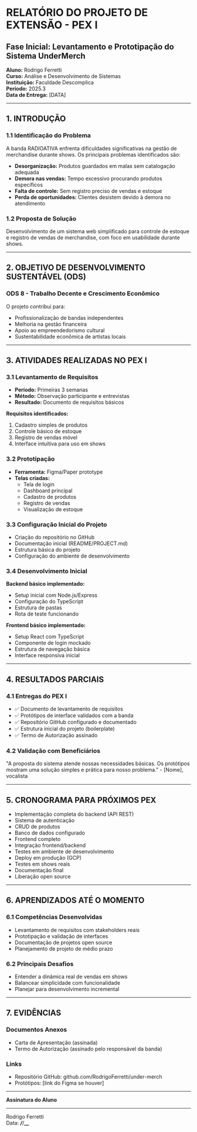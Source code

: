 # RELATÓRIO DO PROJETO DE EXTENSÃO - PEX I

## Fase Inicial: Levantamento e Prototipação do Sistema UnderMerch

**Aluno:** Rodrigo Ferretti  
**Curso:** Análise e Desenvolvimento de Sistemas  
**Instituição:** Faculdade Descomplica  
**Período:** 2025.3  
**Data de Entrega:** [DATA]

---

## 1. INTRODUÇÃO

### 1.1 Identificação do Problema

A banda RADIOATIVA enfrenta dificuldades significativas na gestão de merchandise durante shows. Os principais problemas identificados são:

- **Desorganização:** Produtos guardados em malas sem catalogação adequada
- **Demora nas vendas:** Tempo excessivo procurando produtos específicos
- **Falta de controle:** Sem registro preciso de vendas e estoque
- **Perda de oportunidades:** Clientes desistem devido à demora no atendimento

### 1.2 Proposta de Solução

Desenvolvimento de um sistema web simplificado para controle de estoque e registro de vendas de merchandise, com foco em usabilidade durante shows.

---

## 2. OBJETIVO DE DESENVOLVIMENTO SUSTENTÁVEL (ODS)

### ODS 8 - Trabalho Decente e Crescimento Econômico

O projeto contribui para:

- Profissionalização de bandas independentes
- Melhoria na gestão financeira
- Apoio ao empreendedorismo cultural
- Sustentabilidade econômica de artistas locais

---

## 3. ATIVIDADES REALIZADAS NO PEX I

### 3.1 Levantamento de Requisitos

- **Período:** Primeiras 3 semanas
- **Método:** Observação participante e entrevistas
- **Resultado:** Documento de requisitos básicos

**Requisitos identificados:**

1. Cadastro simples de produtos
2. Controle básico de estoque
3. Registro de vendas móvel
4. Interface intuitiva para uso em shows

### 3.2 Prototipação

- **Ferramenta:** Figma/Paper prototype
- **Telas criadas:**
  - Tela de login
  - Dashboard principal
  - Cadastro de produtos
  - Registro de vendas
  - Visualização de estoque

### 3.3 Configuração Inicial do Projeto

- Criação do repositório no GitHub
- Documentação inicial (README/PROJECT.md)
- Estrutura básica do projeto
- Configuração do ambiente de desenvolvimento

### 3.4 Desenvolvimento Inicial

**Backend básico implementado:**

- Setup inicial com Node.js/Express
- Configuração do TypeScript
- Estrutura de pastas
- Rota de teste funcionando

**Frontend básico implementado:**

- Setup React com TypeScript
- Componente de login mockado
- Estrutura de navegação básica
- Interface responsiva inicial

---

## 4. RESULTADOS PARCIAIS

### 4.1 Entregas do PEX I

- ✅ Documento de levantamento de requisitos
- ✅ Protótipos de interface validados com a banda
- ✅ Repositório GitHub configurado e documentado
- ✅ Estrutura inicial do projeto (boilerplate)
- ✅ Termo de Autorização assinado

### 4.2 Validação com Beneficiários

"A proposta do sistema atende nossas necessidades básicas. Os protótipos mostram uma solução simples e prática para nosso problema." - [Nome], vocalista

---

## 5. CRONOGRAMA PARA PRÓXIMOS PEX

- Implementação completa do backend (API REST)
- Sistema de autenticação
- CRUD de produtos
- Banco de dados configurado
- Frontend completo
- Integração frontend/backend
- Testes em ambiente de desenvolvimento
- Deploy em produção (GCP)
- Testes em shows reais
- Documentação final
- Liberação open source

---

## 6. APRENDIZADOS ATÉ O MOMENTO

### 6.1 Competências Desenvolvidas

- Levantamento de requisitos com stakeholders reais
- Prototipação e validação de interfaces
- Documentação de projetos open source
- Planejamento de projeto de médio prazo

### 6.2 Principais Desafios

- Entender a dinâmica real de vendas em shows
- Balancear simplicidade com funcionalidade
- Planejar para desenvolvimento incremental

---

## 7. EVIDÊNCIAS

### Documentos Anexos

- Carta de Apresentação (assinada)
- Termo de Autorização (assinado pelo responsável da banda)

### Links

- Repositório GitHub: github.com/RodrigoFerretti/under-merch
- Protótipos: [link do Figma se houver]

---

**Assinatura do Aluno**

---

Rodrigo Ferretti  
Data: **_/_**/**\_\_**
